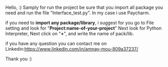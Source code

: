   Hello, :)
Samply for run the project be sure that you import all package you need and run the file "Interface_test.py". 
In my case i use Paycharm.

if you need to **import any package/library**, i suggest for you go to File setting and look for "**Project:name-of-your-project**" Next look for Python Interpreter, Next click on "**+**", and write the name of pack/lib.

if you have any question you can contact me on Linkedin:https://www.linkedin.com/in/amnay-mou-809a37237/

Thank you
   :)
